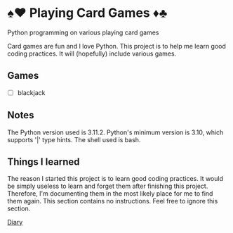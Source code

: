[//]: # (documentation for full project)

# ♠♥ Playing Card Games ♦♣

Python programming on various playing card games

Card games are fun and I love Python.
This project is to help me learn good coding practices.
It will (hopefully) include various games.

## Games

- [ ] blackjack

## Notes

The Python version used is 3.11.2.
Python's minimum version is 3.10, which supports '|' type hints.
The shell used is bash.

## Things I learned

The reason I started this project is to learn good coding practices.
It would be simply useless to learn and forget them after finishing this project.
Therefore, I'm documenting them in the most likely place for me to find them again.
This section contains no instructions.
Feel free to ignore this section.

[Diary](doc/diary/table_of_contents.md)
